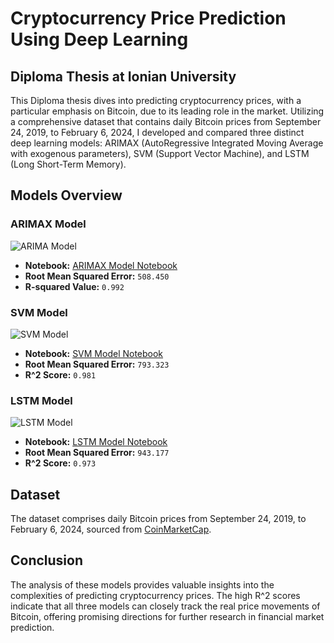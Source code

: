 # Cryptocurrency Price Prediction Using Deep Learning
## Diploma Thesis at Ionian University

This Diploma thesis dives into predicting cryptocurrency prices, with a particular emphasis on Bitcoin, due to its leading role in the market. Utilizing a comprehensive dataset that contains daily Bitcoin prices from September 24, 2019, to February 6, 2024, I developed and compared three distinct deep learning models: ARIMAX (AutoRegressive Integrated Moving Average with exogenous parameters), SVM (Support Vector Machine), and LSTM (Long Short-Term Memory).

## Models Overview

### ARIMAX  Model 
![ARIMA Model](https://github.com/iliastzanis/DiplomaThesis-IonianUniversity/blob/main/images/arimax.jpg)

- **Notebook:** [ARIMAX Model Notebook](https://github.com/iliastzanis/DiplomaThesis-IonianUniversity/blob/main/models/arimaX.ipynb)
- **Root Mean Squared Error:** `508.450`
- **R-squared Value:** `0.992`

### SVM Model
![SVM Model](https://github.com/iliastzanis/DiplomaThesis-IonianUniversity/blob/main/images/svm.jpg)

- **Notebook:** [SVM Model Notebook](https://github.com/iliastzanis/DiplomaThesis-IonianUniversity/blob/main/models/svm.ipynb)
- **Root Mean Squared Error:** `793.323`
- **R^2 Score:** `0.981`

### LSTM Model
![LSTM Model](https://github.com/iliastzanis/DiplomaThesis-IonianUniversity/blob/main/images/lstm.jpg)

- **Notebook:** [LSTM Model Notebook](https://github.com/iliastzanis/DiplomaThesis-IonianUniversity/blob/main/models/lstm.ipynb)
- **Root Mean Squared Error:** `943.177`
- **R^2 Score:** `0.973`

## Dataset
The dataset comprises daily Bitcoin prices from September 24, 2019, to February 6, 2024, sourced from [CoinMarketCap](https://coinmarketcap.com/).

## Conclusion
The analysis of these models provides valuable insights into the complexities of predicting cryptocurrency prices. The high R^2 scores indicate that all three models can closely track the real price movements of Bitcoin, offering promising directions for further research in financial market prediction.
